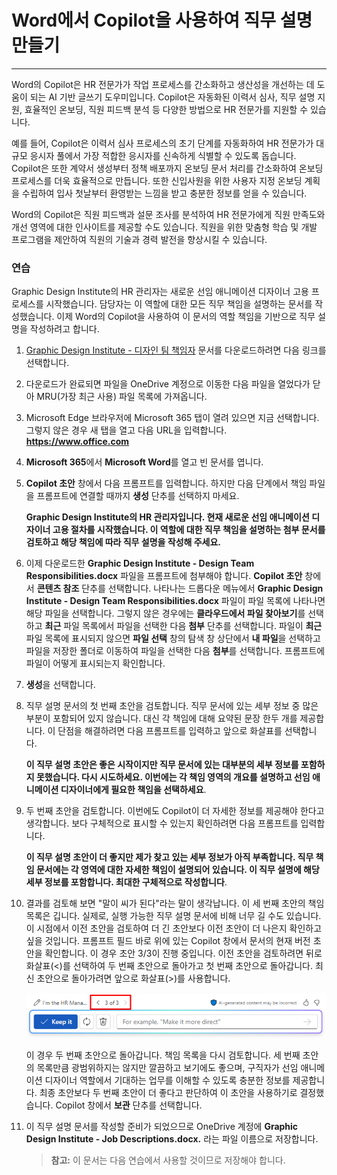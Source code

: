 # Word에서 Copilot을 사용하여 직무 설명 만들기
---
Word의 Copilot은 HR 전문가가 작업 프로세스를 간소화하고 생산성을 개선하는 데 도움이 되는 AI 기반 글쓰기 도우미입니다. Copilot은 자동화된 이력서 심사, 직무 설명 지원, 효율적인 온보딩, 직원 피드백 분석 등 다양한 방법으로 HR 전문가를 지원할 수 있습니다.

예를 들어, Copilot은 이력서 심사 프로세스의 초기 단계를 자동화하여 HR 전문가가 대규모 응시자 풀에서 가장 적합한 응시자를 신속하게 식별할 수 있도록 돕습니다. Copilot은 또한 계약서 생성부터 정책 배포까지 온보딩 문서 처리를 간소화하여 온보딩 프로세스를 더욱 효율적으로 만듭니다. 또한 신입사원을 위한 사용자 지정 온보딩 계획을 수립하여 입사 첫날부터 환영받는 느낌을 받고 충분한 정보를 얻을 수 있습니다.

Word의 Copilot은 직원 피드백과 설문 조사를 분석하여 HR 전문가에게 직원 만족도와 개선 영역에 대한 인사이트를 제공할 수도 있습니다. 직원을 위한 맞춤형 학습 및 개발 프로그램을 제안하여 직원의 기술과 경력 발전을 향상시킬 수 있습니다.

### 연습

Graphic Design Institute의 HR 관리자는 새로운 선임 애니메이션 디자이너 고용 프로세스를 시작했습니다. 담당자는 이 역할에 대한 모든 직무 책임을 설명하는 문서를 작성했습니다. 이제 Word의 Copilot을 사용하여 이 문서의 역할 책임을 기반으로 직무 설명을 작성하려고 합니다.

1.  [Graphic Design Institute - 디자인 팀 책임자](https://go.microsoft.com/fwlink/?linkid=2268824) 문서를 다운로드하려면 다음 링크를 선택합니다.
2.  다운로드가 완료되면 파일을 OneDrive 계정으로 이동한 다음 파일을 열었다가 닫아 MRU(가장 최근 사용) 파일 목록에 가져옵니다.
3.  Microsoft Edge 브라우저에 Microsoft 365 탭이 열려 있으면 지금 선택합니다. 그렇지 않은 경우 새 탭을 열고 다음 URL을 입력합니다. **https://www.office.com** 
4.  **Microsoft 365**에서 **Microsoft Word**를 열고 빈 문서를 엽니다.
5.  **Copilot 초안** 창에서 다음 프롬프트를 입력합니다. 하지만 다음 단계에서 책임 파일을 프롬프트에 연결할 때까지 **생성** 단추를 선택하지 마세요.
    
    **Graphic Design Institute의 HR 관리자입니다. 현재 새로운 선임 애니메이션 디자이너 고용 절차를 시작했습니다. 이 역할에 대한 직무 책임을 설명하는 첨부 문서를 검토하고 해당 책임에 따라 직무 설명을 작성해 주세요.**
6.  이제 다운로드한 **Graphic Design Institute - Design Team Responsibilities.docx** 파일을 프롬프트에 첨부해야 합니다. **Copilot 초안** 창에서 **콘텐츠 참조** 단추를 선택합니다. 나타나는 드롭다운 메뉴에서 **Graphic Design Institute - Design Team Responsibilities.docx** 파일이 파일 목록에 나타나면 해당 파일을 선택합니다. 그렇지 않은 경우에는 **클라우드에서 파일 찾아보기**를 선택하고 **최근** 파일 목록에서 파일을 선택한 다음 **첨부** 단추를 선택합니다. 파일이 **최근** 파일 목록에 표시되지 않으면 **파일 선택** 창의 탐색 창 상단에서 **내 파일**을 선택하고 파일을 저장한 폴더로 이동하여 파일을 선택한 다음 **첨부**를 선택합니다. 프롬프트에 파일이 어떻게 표시되는지 확인합니다.
7.  **생성**을 선택합니다.
8.  직무 설명 문서의 첫 번째 초안을 검토합니다. 직무 문서에 있는 세부 정보 중 많은 부분이 포함되어 있지 않습니다. 대신 각 책임에 대해 요약된 문장 한두 개를 제공합니다. 이 단점을 해결하려면 다음 프롬프트를 입력하고 앞으로 화살표를 선택합니다.
    
    **이 직무 설명 초안은 좋은 시작이지만 직무 문서에 있는 대부분의 세부 정보를 포함하지 못했습니다. 다시 시도하세요. 이번에는 각 책임 영역의 개요를 설명하고 선임 애니메이션 디자이너에게 필요한 책임을 선택하세요**.
9.  두 번째 초안을 검토합니다. 이번에도 Copilot이 더 자세한 정보를 제공해야 한다고 생각합니다. 보다 구체적으로 표시할 수 있는지 확인하려면 다음 프롬프트를 입력합니다.
    
    **이 직무 설명 초안이 더 좋지만 제가 찾고 있는 세부 정보가 아직 부족합니다. 직무 책임 문서에는 각 영역에 대한 자세한 책임이 설명되어 있습니다. 이 직무 설명에 해당 세부 정보를 포함합니다. 최대한 구체적으로 작성합니다**.
10. 결과를 검토해 보면 "말이 씨가 된다"라는 말이 생각납니다. 이 세 번째 초안의 책임 목록은 깁니다. 실제로, 실행 가능한 직무 설명 문서에 비해 너무 길 수도 있습니다. 이 시점에서 이전 초안을 검토하여 더 긴 초안보다 이전 초안이 더 나은지 확인하고 싶을 것입니다. 프롬프트 필드 바로 위에 있는 Copilot 창에서 문서의 현재 버전 초안을 확인합니다. 이 경우 초안 3/3이 진행 중입니다. 이전 초안을 검토하려면 뒤로 화살표(&lt;)를 선택하여 두 번째 초안으로 돌아가고 첫 번째 초안으로 돌아갑니다. 최신 초안으로 돌아가려면 앞으로 화살표(&gt;)를 사용합니다.
    
    ![Word의 Copilot 창에서 초안 범위를 보여 주는 스크린샷(현재 초안은 초안 3/3임)](../media/copilot-word-drafts-db99d003.png)
    
    
    이 경우 두 번째 초안으로 돌아갑니다. 책임 목록을 다시 검토합니다. 세 번째 초안의 목록만큼 광범위하지는 않지만 깔끔하고 보기에도 좋으며, 구직자가 선임 애니메이션 디자이너 역할에서 기대하는 업무를 이해할 수 있도록 충분한 정보를 제공합니다. 최종 초안보다 두 번째 초안이 더 좋다고 판단하여 이 초안을 사용하기로 결정했습니다. Copilot 창에서 **보관** 단추를 선택합니다.
11. 이 직무 설명 문서를 작성할 준비가 되었으므로 OneDrive 계정에 **Graphic Design Institute - Job Descriptions.docx.** 라는 파일 이름으로 저장합니다.

    > **참고:** 이 문서는 다음 연습에서 사용할 것이므로 저장해야 합니다.
